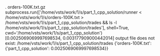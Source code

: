 .
orders-100K.txt.gz
subprocess.run(['/home/vsts/work/1/s/part_1_cpp_solution/runner < /home/vsts/work/1/s/orders-100K.txt > /home/vsts/work/1/s/part_1_cpp_solution/trades && ls -l /home/vsts/work/1/s/part_1_cpp_solution/trades'], shell=True, cwd='/home/vsts/work/1/s/part_1_cpp_solution')
[0.0025069069997698534, 0.003177909000442014]
output file does not exist: /home/vsts/work/1/s/part_1_cpp_solution/trades
{'orders-100K.txt': {'part_1_cpp_solution': 0.0025069069997698534}}
